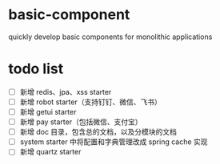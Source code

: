 # basic-component
quickly develop basic components for monolithic applications

# todo list
- [ ] 新增 redis、jpa、xss starter
- [ ] 新增 robot starter（支持钉钉、微信、飞书）
- [ ] 新增 getui starter
- [ ] 新增 pay starter（包括微信、支付宝）
- [ ] 新增 doc 目录，包含总的文档，以及分模块的文档
- [ ] system starter 中将配置和字典管理改成 spring cache 实现
- [ ] 新增 quartz starter
